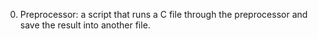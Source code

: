 0. Preprocessor:  a script that runs a C file through the preprocessor and save the result into another file.


